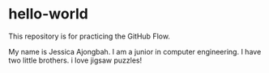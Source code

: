 # hello-world
This repository is for practicing the GitHub Flow.

My name is Jessica Ajongbah.
I am a junior in computer engineering.
I have two little brothers.
i love jigsaw puzzles!
